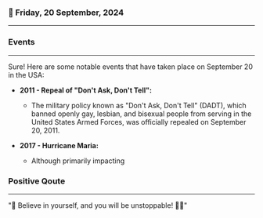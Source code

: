 ### 📅 Friday, 20 September, 2024
------
### Events
------
Sure! Here are some notable events that have taken place on September 20 in the USA:

- **2011 - Repeal of "Don't Ask, Don't Tell":**
  - The military policy known as "Don't Ask, Don't Tell" (DADT), which banned openly gay, lesbian, and bisexual people from serving in the United States Armed Forces, was officially repealed on September 20, 2011.

- **2017 - Hurricane Maria:**
  - Although primarily impacting
### Positive Qoute
------
"🌟 Believe in yourself, and you will be unstoppable! 🚀💪"
